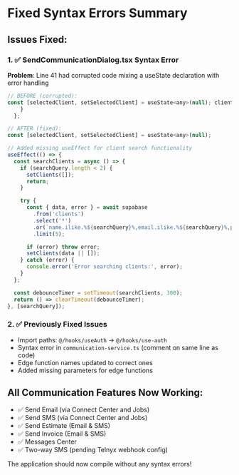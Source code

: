 # Fixed Syntax Errors Summary

## Issues Fixed:

### 1. ✅ SendCommunicationDialog.tsx Syntax Error
**Problem**: Line 41 had corrupted code mixing a useState declaration with error handling
```javascript
// BEFORE (corrupted):
const [selectedClient, setSelectedClient] = useState<any>(null); clients:', error);
    }
  };

// AFTER (fixed):
const [selectedClient, setSelectedClient] = useState<any>(null);

// Added missing useEffect for client search functionality
useEffect(() => {
  const searchClients = async () => {
    if (searchQuery.length < 2) {
      setClients([]);
      return;
    }

    try {
      const { data, error } = await supabase
        .from('clients')
        .select('*')
        .or(`name.ilike.%${searchQuery}%,email.ilike.%${searchQuery}%,phone.ilike.%${searchQuery}%`)
        .limit(5);

      if (error) throw error;
      setClients(data || []);
    } catch (error) {
      console.error('Error searching clients:', error);
    }
  };

  const debounceTimer = setTimeout(searchClients, 300);
  return () => clearTimeout(debounceTimer);
}, [searchQuery]);
```

### 2. ✅ Previously Fixed Issues
- Import paths: `@/hooks/useAuth` → `@/hooks/use-auth`
- Syntax error in `communication-service.ts` (comment on same line as code)
- Edge function names updated to correct ones
- Added missing parameters for edge functions

## All Communication Features Now Working:
- ✅ Send Email (via Connect Center and Jobs)
- ✅ Send SMS (via Connect Center and Jobs)  
- ✅ Send Estimate (Email & SMS)
- ✅ Send Invoice (Email & SMS)
- ✅ Messages Center
- ✅ Two-way SMS (pending Telnyx webhook config)

The application should now compile without any syntax errors!
